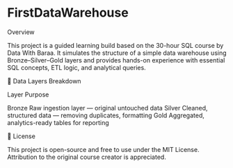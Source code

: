 # FirstDataWarehouse
Overview

This project is a guided learning build based on the 30-hour SQL course by Data With Baraa. It simulates the structure of a simple data warehouse using Bronze–Silver–Gold layers and provides hands-on experience with essential SQL concepts, ETL logic, and analytical queries.

 🚀 Data Layers Breakdown

Layer	Purpose

Bronze	Raw ingestion layer — original untouched data
Silver	Cleaned, structured data — removing duplicates, formatting
Gold	Aggregated, analytics-ready tables for reporting

📜 License

This project is open-source and free to use under the MIT License.
Attribution to the original course creator is appreciated.
